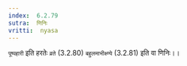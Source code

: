 ```yaml
---
index:  6.2.79
sutra:  णिनिः
vritti:  nyasa
---
```


`पूष्पहारी` इति हरतेः `व्रते` (3.2.80) `बहुलमाभीक्ष्ण्ये` (3.2.81) इति वा णिनिः।।

